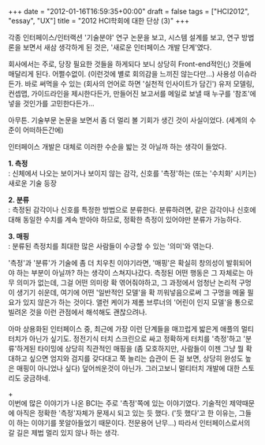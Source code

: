 +++
date = "2012-01-16T16:59:35+00:00"
draft = false
tags = ["HCI2012", "essay", "UX"]
title = "2012 HCI학회에 대한 단상 (3)"
+++
<p>각종 인터페이스/인터랙션 '기술분야' 연구 논문을 보고, 시스템 설계를 보고, 연구 방법론을 보면서 새삼 생각하게 된 것은, '새로운 인터페이스 개발 단계'였다.</p>&#13;
<p>회사에서는 주로, 당장 필요한 것들을 하게되다 보니 상당히 Front-end적인(;) 것들에 매달리게 된다. 어쩔수없이. (이런것에 별로 회의감을 느끼진 않는다만...) 사용성 이슈라든가. 바로 써먹을 수 있는 (회사의 언어로 하면 '실천적 인사이트가 담긴') 유저 모델링, 컨셉맵, 가이드라인을 제시한다든가, 만들어진 보고서를 메일로 보낼 때 누구를 '참조'에 넣을 것인가를 고민한다든가...</p>&#13;
<p>아무튼. 기술부문 논문을 보면서 좀 더 멀리 볼 기회가 생긴 것이 사실이었다. (세계의 수준이 어떠하든간에)</p>&#13;
<p>인터페이스 개발은 대체로 이러한 수순을 밟는 것 아닐까 하는 생각이 들었다.</p>&#13;
<p><strong>1. 측정</strong><br /> : 신체에서 나오는 보이거나 보이지 않는 감각, 신호를 '측정'하는 (또는 '수치화' 시키는) 새로운 기술 등장</p>&#13;
<p><strong>2. 분류</strong><br />: 측정된 감각이나 신호를 특정한 방법으로 분류한다. 분류하려면, 같은 감각이나 신호에 대해 동일한 수치를 계속 받아야 하므로, 정확한 측정이 있어야만 분류가 가능하다.</p>&#13;
<p><strong>3. 매핑</strong><br />: 분류된 측정치를 최대한 많은 사람들이 수긍할 수 있는 '의미'와 엮는다.</p>&#13;
&#13;
<p>'측정'과 '분류'가 기술에 좀 더 치우친 이야기라면, '매핑'은 확실히 창의성이 발휘되어야 하는 부분이 아닐까? 하는 생각이 스쳐지나갔다. 측정된 어떤 행동은 그 자체로는 아무 의미가 없는데, 그걸 어떤 의미랑 확 엮어줘야하고, 그 과정에서 엄청난 논리적 구멍이 생기기 쉬운데, 여기에 어떤 '일반적인 모델'을 확 끼워넣음으로써 그 구멍을 메울 필요가 있지 않은가 하는 것이다. 앨런 케이가 제롬 브루너의 '어린이 인지 모델'을 통으로 빌려온 것을 이런 관점에서 해석해도 괜찮으려나.</p>&#13;
<p>아마 상용화된 인터페이스 중, 최근에 가장 이런 단계들을 매끄럽게 밟은게 애플의 멀티터치가 아닌가 싶기도. 정전기식 터치 스크린으로 싸고 정확하게 터치를 '측정'하고 '분류'하게된 타이밍에 상당히 직관적인 매핑을 (좀 모호하지만, 사람들이 이젠 그냥 뭘 확대하고 싶으면 엄지와 검지를 갖다대고 쭉 늘리는 습관이 든 걸 보면, 상당히 완성도 높은 매핑이 아니었나 싶다) 덮어씌운것이 아닌가. 그러고보니 멀티터치 개발에 대한 스토리도 궁금하네.</p>&#13;
<p>+<br />이번에 많은 이야기가 나온 BCI는 주로 '측정'쪽에 있는 이야기였다. 기술적인 제약때문에 아직은 정확한 '측정'자체가 문제시 되고 있는 듯 했다. ('듯 했다'고 한 이유는, 그들이 하는 이야기를 못알아들었기 때문이다. 전문용어 난무...) 따라서 인터페이스로서의 갈 길은 제법 멀리 있지 않나 하는 생각.</p> 